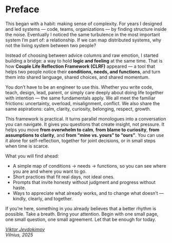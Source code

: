 # Preface

This began with a habit: making sense of complexity. For years I designed and led systems — code, teams, organizations — by finding structure inside the noise. Eventually I noticed the same turbulence in the most important system I’m part of: a relationship. If we can map distributed systems, why not the living system between two people?

Instead of choosing between advice columns and raw emotion, I started building a bridge: a way to hold **logic and feeling** at the same time. That is how **Couple Life Reflection Framework (CLRF)** appeared — a tool that helps two people notice their **conditions, needs, and functions**, and turn them into shared language, shared choices, and shared momentum.

You don’t have to be an engineer to use this. Whether you write code, teach, design, lead, parent, or simply care deeply about doing life together with intention — the same fundamentals apply. We all meet the familiar frictions: uncertainty, overload, misalignment, conflict. We also share the same aspirations: calm, clarity, curiosity, belonging, respect, growth.

This framework is practical. It turns parallel monologues into a conversation you can navigate. It gives you questions that create insight, not pressure. It helps you move **from overwhelm to calm**, **from blame to curiosity**, **from assumptions to clarity**, and **from “mine vs. yours” to “ours”**. You can use it alone for self-reflection, together for joint decisions, or in small steps when time is scarce.

What you will find ahead:

- A simple map of conditions → needs → functions, so you can see where you are and where you want to go.
- Short practices that fit real days, not ideal ones.
- Prompts that invite honesty without judgment and progress without haste.
- Ways to appreciate what already works, and to change what doesn’t — kindly, clearly, and together.

If you’re here, something in you already believes that a better rhythm is possible. Take a breath. Bring your attention. Begin with one small page, one small question, one small agreement. Let that be enough for today.

_[Viktor Jevdokimov](https://www.linkedin.com/in/viktor-jevdokimov)_<br/>
_Vilnius, 2025_
